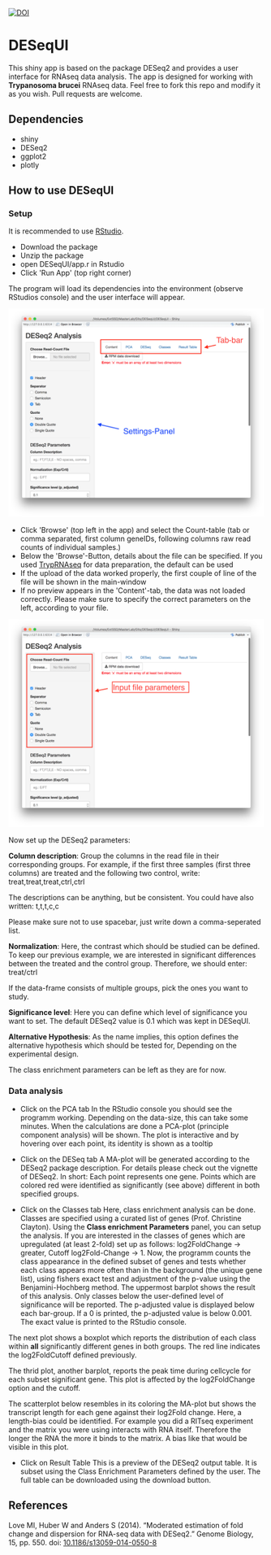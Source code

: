 [![DOI](https://zenodo.org/badge/62634385.svg)](https://zenodo.org/badge/latestdoi/62634385)

# DESeqUI
This shiny app is based on the package DESeq2 and provides a user interface for RNAseq data analysis. The app is designed for working with **Trypanosoma brucei** RNAseq data. Feel free to fork this repo and modify it as you wish. Pull requests are welcome.

## Dependencies
- shiny
- DESeq2
- ggplot2
- plotly

## How to use DESeqUI
### Setup
It is recommended to use [RStudio](https://www.rstudio.com).

- Download the package
- Unzip the package
- open DESeqUI/app.r in Rstudio
- Click 'Run App' (top right corner)

The program will load its dependencies into the environment (observe RStudios console) and the user interface will appear.

![](Screenshots/DESeqUIScreenshot.png)

- Click 'Browse' (top left in the app) and select the Count-table (tab or comma separated, first column geneIDs, following columns raw read counts of individual samples.)
- Below the 'Browse'-Button, details about the file can be specified. If you used [TrypRNAseq](https://github.com/klprint/TrypRNAseq) for data preparation, the default can be used
- If the upload of the data worked properly, the first couple of line of the file will be shown in the main-window
- If no preview appears in the 'Content'-tab, the data was not loaded correctly. Please make sure to specify the correct parameters on the left, according to your file.

![](Screenshots/DESeqUIScreenshot_InputPar.png)

Now set up the DESeq2 parameters:

**Column description**: Group the columns in the read file in their corresponding groups. For example, if the first three samples (first three columns) are treated and the following two control, write: treat,treat,treat,ctrl,ctrl

The descriptions can be anything, but be consistent. You could have also written: t,t,t,c,c

Please make sure not to use spacebar, just write down a comma-seperated list.


**Normalization**: Here, the contrast which should be studied can be defined. To keep our previous example, we are interested in significant differences between the treated and the control group. Therefore, we should enter: treat/ctrl

If the data-frame consists of multiple groups, pick the ones you want to study.


**Significance level**: Here you can define which level of significance you want to set. The default DESeq2 value is 0.1 which was kept in DESeqUI.


**Alternative Hypothesis**: As the name implies, this option defines the alternative hypothesis which should be tested for, Depending on the experimental design.

The class enrichment parameters can be left as they are for now.


### Data analysis
- Click on the PCA tab
In the RStudio console you should see the programm working. Depending on the data-size, this can take some minutes. When the calculations are done a PCA-plot (principle component analysis) will be shown. The plot is interactive and by hovering over each point, its identity is shown as a tooltip

- Click on the DESeq tab
A MA-plot will be generated according to the DESeq2 package description. For details please check out the vignette of DESeq2. In short: Each point represents one gene. Points which are colored red were identified as significantly (see above) different in both specified groups.

- Click on the Classes tab
Here, class enrichment analysis can be done. Classes are specified using a curated list of genes (Prof. Christine Clayton). Using the **Class enrichment Parameters** panel, you can setup the analysis. If you are interested in the classes of genes which are upregulated (at least 2-fold) set up as follows: log2FoldChange -> greater, Cutoff log2Fold-Change -> 1. Now, the programm counts the class appearance in the defined subset of genes and tests whether each class appears more often than in the background (the unique gene list), using fishers exact test and adjustment of the p-value using the Benjamini-Hochberg method. The uppermost barplot shows the result of this analysis. Only classes below the user-defined level of significance will be reported. The p-adjusted value is displayed below each bar-group. If a 0 is printed, the p-adjusted value is below 0.001. The exact value is printed to the RStudio console.

The next plot shows a boxplot which reports the distribution of each class within **all** significantly different genes in both groups. The red line indicates the log2FoldCutoff defined previously.

The thrid plot, another barplot, reports the peak time during cellcycle for each subset significant gene. This plot is affected by the log2FoldChange option and the cutoff.

The scatterplot below resembles in its coloring the MA-plot but shows the transcript length for each gene against their log2Fold change. Here, a length-bias could be identified. For example you did a RITseq experiment and the matrix you were using interacts with RNA itself. Therefore the longer the RNA the more it binds to the matrix. A bias like that would be visible in this plot.


- Click on Result Table
This is a preview of the DESeq2 output table. It is subset using the Class Enrichment Parameters defined by the user. The full table can be downloaded using the download button.

## References
Love MI, Huber W and Anders S (2014). “Moderated estimation of fold change and dispersion for RNA-seq data with DESeq2.” Genome Biology, 15, pp. 550. doi: [10.1186/s13059-014-0550-8](http://genomebiology.biomedcentral.com/articles/10.1186/s13059-014-0550-8)
